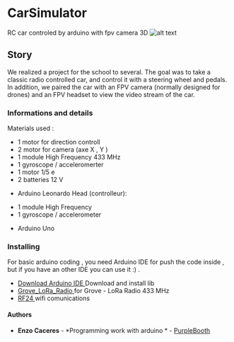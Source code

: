 # CarSimulator
RC car controled by arduino with fpv camera 3D 
![alt text](https://i.imgur.com/fpKpMUs.jpg)

## Story
We realized a project for the school to several.
The goal was to take a classic radio controlled car, and control it with a steering wheel and pedals. In addition, we paired the car with an FPV camera (normally designed for drones) and an FPV headset to view the video stream of the car.

### Informations and details
Materials used : 
- 1 motor for direction controll
- 2 motor for camera (axe X , Y )
- 1 module High Frequency 433 MHz 
- 1 gyroscope / acceleromerter 
- 1 motor 1/5 e
- 2 batteries 12 V 
* Arduino Leonardo
Head (controlleur):
- 1 module High Frequency
- 1 gyroscope / accelerometer
+  Arduino Uno

### Installing
For basic arduino coding , you need Arduino IDE for push the code inside , but if you have an other IDE you can use it :) .
* [Download Arduino IDE ](https://www.arduino.cc/en/main/software) 
Download and install lib 
* [Grove_LoRa_Radio ](http://wiki.seeedstudio.com/Grove_LoRa_Radio/#download-library) for Grove - LoRa Radio 433 MHz 
* [RF24 ](https://www.arduinolibraries.info/libraries/rf24) wifi comunications

#### Authors

* **Enzo Caceres** - *Programming work with arduino * - [PurpleBooth](https://github.com/PurpleBooth)
